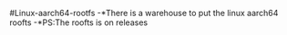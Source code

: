#Linux-aarch64-rootfs
-*There is a warehouse to put the linux aarch64 roofts
-*PS:The roofts is on releases
